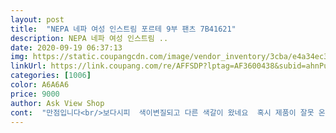 ```yaml
---
layout: post 
title:  "NEPA 네파 여성 인스트림 포르테 9부 팬츠 7B41621" 
description: NEPA 네파 여성 인스트림 ..
date: 2020-09-19 06:37:13 
img: https://static.coupangcdn.com/image/vendor_inventory/3cba/e4a34ec3aa7a74e7fb6cabd65e093ac854507946b126026628c4a8c2c0b4.jpg 
linkUrl: https://link.coupang.com/re/AFFSDP?lptag=AF3600438&subid=ahnPublicAsk&pageKey=1676412225&itemId=2856097924&vendorItemId=70845418923&traceid=V0-113-6608ce2e1dd55582 
categories: [1006] 
color: A6A6A6 
price: 9000 
author: Ask View Shop 
cont:  "만점입니다<br/>보다시피  색이변질되고 다른 색갈이 왔네요  혹시 제품이 잘못 온 거갓네요<br/>사진보다 실물이 훨씬 고급스럽고 이뻐요<br/>사진이랑 색상이 조금 다르지만<br/>정싸이즈 색상괜찮네요 어무니 좋아하심요<br/>핏도 마음에 들고 넘 맘에 들어요<br/>" 
---
```


